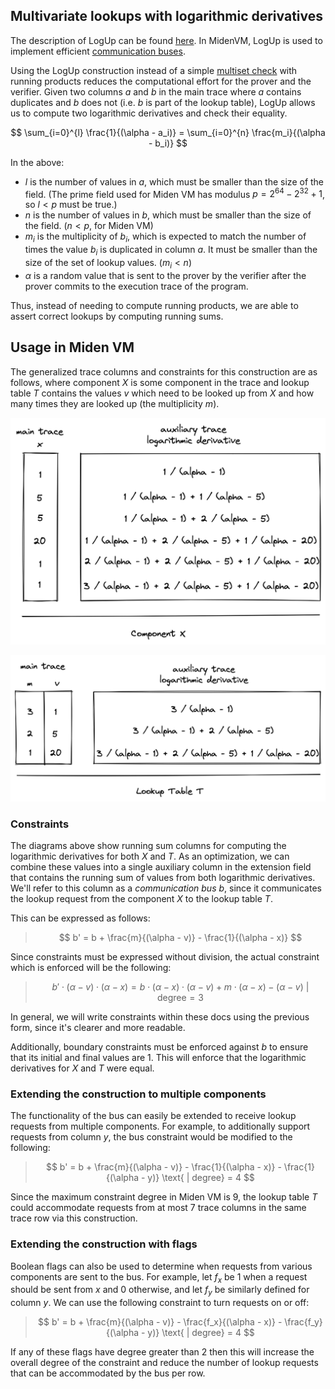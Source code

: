 ## Multivariate lookups with logarithmic derivatives

The description of LogUp can be found [here](https://eprint.iacr.org/2022/1530.pdf). In MidenVM, LogUp is used to implement efficient [communication buses](./index.md#communication-buses-in-miden-vm). 

Using the LogUp construction instead of a simple [multiset check](./multiset.md) with running products reduces the computational effort for the prover and the verifier. Given two columns $a$ and $b$ in the main trace where $a$ contains duplicates and $b$ does not (i.e. $b$ is part of the lookup table), LogUp allows us to compute two logarithmic derivatives and check their equality.

$$
\sum_{i=0}^{l} \frac{1}{(\alpha - a_i)} = \sum_{i=0}^{n} \frac{m_i}{(\alpha - b_i)}
$$

In the above:

- $l$ is the number of values in $a$, which must be smaller than the size of the field. (The prime field used for Miden VM has modulus $p = 2^{64} - 2^{32} + 1$, so $l < p$ must be true.)
- $n$ is the number of values in $b$, which must be smaller than the size of the field. ($n < p$, for Miden VM)
- $m_i$ is the multiplicity of $b_i$, which is expected to match the number of times the value $b_i$ is duplicated in column $a$. It must be smaller than the size of the set of lookup values. ($m_i < n$)
- $\alpha$ is a random value that is sent to the prover by the verifier after the prover commits to the execution trace of the program.

Thus, instead of needing to compute running products, we are able to assert correct lookups by computing running sums.

## Usage in Miden VM

The generalized trace columns and constraints for this construction are as follows, where component $X$ is some component in the trace and lookup table $T$ contains the values $v$ which need to be looked up from $X$ and how many times they are looked up (the multiplicity $m$).

![logup_component_x](../../../../img/miden/vm/design/lookups/logup_component.png)

![logup_table_t](../../../../img/miden/vm/design/lookups/logup_table.png)

### Constraints

The diagrams above show running sum columns for computing the logarithmic derivatives for both $X$ and $T$. As an optimization, we can combine these values into a single auxiliary column in the extension field that contains the running sum of values from both logarithmic derivatives. We'll refer to this column as a _communication bus_ $b$, since it communicates the lookup request from the component $X$ to the lookup table $T$. 

This can be expressed as follows:

> $$
b' = b + \frac{m}{(\alpha - v)} - \frac{1}{(\alpha - x)}
$$

Since constraints must be expressed without division, the actual constraint which is enforced will be the following:

> $$
b' \cdot (\alpha - v) \cdot (\alpha - x) = b \cdot (\alpha - x) \cdot (\alpha - v) + m \cdot (\alpha - x) - (\alpha - v) \text{ | degree} = 3
$$

In general, we will write constraints within these docs using the previous form, since it's clearer and more readable.

Additionally, boundary constraints must be enforced against $b$ to ensure that its initial and final values are $1$. This will enforce that the logarithmic derivatives for $X$ and $T$ were equal.

### Extending the construction to multiple components

The functionality of the bus can easily be extended to receive lookup requests from multiple components. For example, to additionally support requests from column $y$, the bus constraint would be modified to the following:

> $$
b' = b + \frac{m}{(\alpha - v)} - \frac{1}{(\alpha - x)} - \frac{1}{(\alpha - y)} \text{ | degree} = 4
$$

Since the maximum constraint degree in Miden VM is 9, the lookup table $T$ could accommodate requests from at most 7 trace columns in the same trace row via this construction.

### Extending the construction with flags

Boolean flags can also be used to determine when requests from various components are sent to the bus. For example, let $f_x$ be 1 when a request should be sent from $x$ and 0 otherwise, and let $f_y$ be similarly defined for column $y$. We can use the following constraint to turn requests on or off:

> $$
b' = b + \frac{m}{(\alpha - v)} - \frac{f_x}{(\alpha - x)} - \frac{f_y}{(\alpha - y)} \text{ | degree} = 4
$$

If any of these flags have degree greater than 2 then this will increase the overall degree of the constraint and reduce the number of lookup requests that can be accommodated by the bus per row.